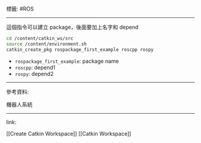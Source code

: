 標籤: #ROS 

---

這個指令可以建立 package，後面要加上名字和 depend

```bash
cd /content/catkin_ws/src
source /content/environment.sh
catkin_create_pkg rospackage_first_example roscpp rospy
```

- `rospackage_first_example`: package name
- `roscpp`: depend1
- `rospy`: depend2

---

參考資料:

機器人系統

---

link:

[[Create Catkin Workspace]]
[[Catkin Workspace]]